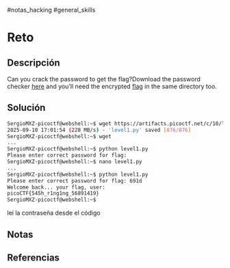 #notas_hacking #general_skills
# Reto
## Descripción
Can you crack the password to get the flag?Download the password checker [here](https://artifacts.picoctf.net/c/10/level1.py) and you'll need the encrypted [flag](https://artifacts.picoctf.net/c/10/level1.flag.txt.enc) in the same directory too.
## Solución
```bash
SergioMXZ-picoctf@webshell:~$ wget https://artifacts.picoctf.net/c/10/level1.py
2025-09-10 17:01:54 (228 MB/s) - 'level1.py' saved [876/876]
SergioMXZ-picoctf@webshell:~$ wget
...
SergioMXZ-picoctf@webshell:~$ python level1.py 
Please enter correct password for flag: 
SergioMXZ-picoctf@webshell:~$ nano level1.py
...
SergioMXZ-picoctf@webshell:~$ python level1.py 
Please enter correct password for flag: 691d
Welcome back... your flag, user:
picoCTF{545h_r1ng1ng_56891419}
SergioMXZ-picoctf@webshell:~$
```
leí la contraseña desde el código
## Notas
## Referencias
